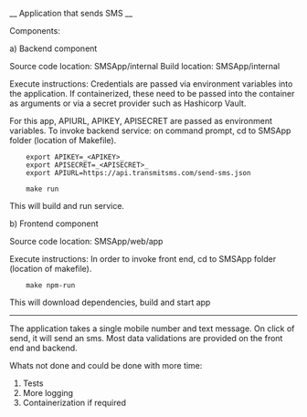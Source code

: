 __ Application that sends SMS __

Components: 

a) Backend component 

Source code location: SMSApp/internal
Build location: SMSApp/internal

Execute instructions:
Credentials are passed via environment variables into the application. 
If containerized, these need to be passed into the container as arguments or via a secret provider such as Hashicorp Vault. 

For this app, APIURL, APIKEY, APISECRET are passed as environment variables.
To invoke backend service: on command prompt, cd to SMSApp folder (location of Makefile).
``` 
    export APIKEY=_<APIKEY>_
    export APISECRET=_<APISECRET>_   
    export APIURL=https://api.transmitsms.com/send-sms.json

    make run 
```

This will build and run service. 

b) Frontend component

Source code location: SMSApp/web/app

Execute instructions:
In order to invoke front end, cd to SMSApp folder (location of makefile).
```
    make npm-run
```
This will download dependencies, build and start app

-------------

The application takes a single mobile number and text message. On click of send, it will send an sms. 
Most data validations are provided on the front end and backend. 

Whats not done and could be done with more time: 
1. Tests
2. More logging
3. Containerization if required
